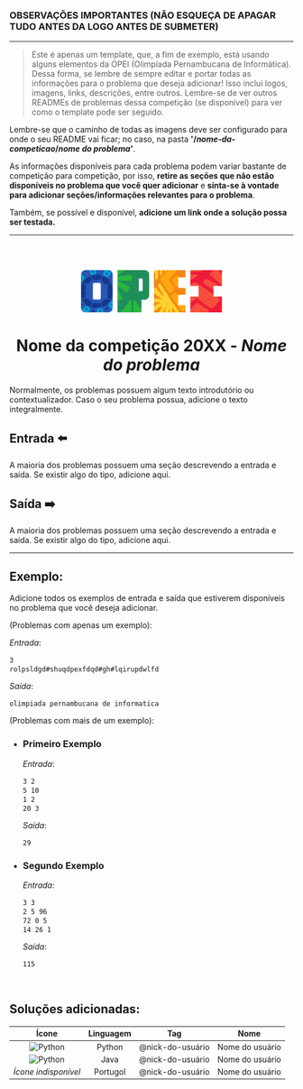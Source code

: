 ### **OBSERVAÇÕES IMPORTANTES (NÃO ESQUEÇA DE APAGAR TUDO ANTES DA LOGO ANTES DE SUBMETER)**
--- 
> Este é apenas um template, que, a fim de exemplo, está usando alguns elementos da OPEI (Olimpíada Pernambucana de Informática). Dessa forma, se lembre de sempre editar e portar todas as informações para o problema que deseja adicionar! Isso inclui logos, imagens, links, descrições, entre outros. Lembre-se de ver outros READMEs de problemas dessa competição (se disponível) para ver como o template pode ser seguido.

Lembre-se que o caminho de todas as imagens deve ser configurado para onde o seu README vai ficar; no caso, na pasta **'/*nome-da-competicao*/*nome do problema*'**.

As informações disponíveis para cada problema podem variar bastante de competição para competição, por isso, **retire as seções que não estão disponíveis no problema que você quer adicionar** e **sinta-se à vontade para adicionar seções/informações relevantes para o problema**.

Também, se possível e disponível, **adicione um link onde a solução possa ser testada.**

---

<br>
<br>

<p align="center">
  <img width="250px" src="../../../docs/imagens/opei/logo_opei.png"/> 
</p>

 <h1 align="center" style="font-weight: bold">Nome da competição 20XX - <span style="font-style: italic">Nome do problema</span></h1>

Normalmente, os problemas possuem algum texto introdutório ou contextualizador. Caso o seu problema possua, adicione o texto integralmente.

## Entrada ⬅️ 
A maioria dos problemas possuem uma seção descrevendo a entrada e saída. Se existir algo do tipo, adicione aqui.

## Saída ➡️
A maioria dos problemas possuem uma seção descrevendo a entrada e saída. Se existir algo do tipo, adicione aqui.

---
## Exemplo:
Adicione todos os exemplos de entrada e saída que estiverem disponíveis no problema que você deseja adicionar.

(Problemas com apenas um exemplo):

*Entrada*:
```
3
rolpsldgd#shuqdpexfdqd#gh#lqirupdwlfd
```
*Saída*:
```
olimpiada pernambucana de informatica
```

(Problemas com mais de um exemplo):
- ### Primeiro Exemplo
  *Entrada*:
  ```
  3 2
  5 10
  1 2
  20 3
  ```
  *Saída*:
  ```
  29
  ```
- ### Segundo Exemplo
  *Entrada*:
  ```
  3 3
  2 5 96
  72 0 5
  14 26 1
  ```
  *Saída*:
  ```
  115
  ```

<br/>

## Soluções adicionadas:
| Ícone | Linguagem | Tag | Nome |
|:---:|:---:|:---:|:---:|
| <img width="100px" alt="Python" src="../../../docs/recursos/ícones/python.svg"> | Python | @nick-do-usuário | Nome do usuário |
| <img width="100px" alt="Python" src="../../../docs/recursos/ícones/java.svg"> | Java | @nick-do-usuário | Nome do usuário |
| *Ícone indisponível* | Portugol | @nick-do-usuário | Nome do usuário |
